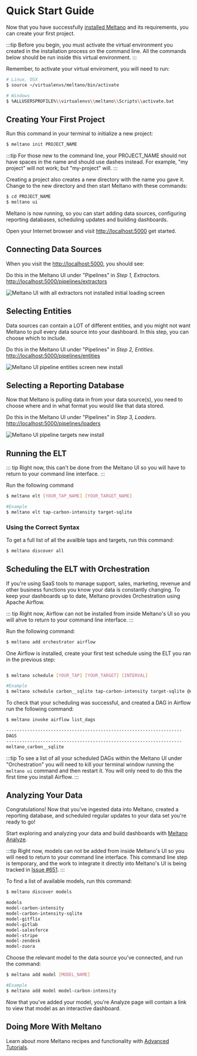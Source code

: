 # Quick Start Guide

Now that you have successfully [installed Meltano]('/docs/installation.html) and its requirements, you can create your first project. 

:::tip
Before you begin, you must activate the virtual environment you created in the installation process on the command line. All the commands below should be run inside this virtual environment.
:::

Remember, to activate your virtual enviroment, you will need to run: 

```bash
# Linux, OSX
$ source ~/virtualenvs/meltano/bin/activate

# Windows
$ %ALLUSERSPROFILE%\\virtualenvs\\meltano\\Scripts\\activate.bat
```

## Creating Your First Project

Run this command in your terminal to initialize a new project:

```bash
$ meltano init PROJECT_NAME
```

:::tip
For those new to the command line, your PROJECT_NAME should not have spaces in the name and should use dashes instead. For example, "my project" will not work; but "my-project" will.
:::

Creating a project also creates a new directory with the name you gave it. Change to the new directory and then start Meltano with these commands:

```bash
$ cd PROJECT_NAME
$ meltano ui
```

Meltano is now running, so you can start adding data sources, configuring reporting databases, scheduling updates and building dashboards. 

Open your Internet browser and visit  [http://localhost:5000](http://localhost:5000) get started.

## Connecting Data Sources

When you visit the [http://localhost:5000](http://localhost:5000), you should see:

Do this in the Meltano UI under "Pipelines" in *Step 1, Extractors*. [http://localhost:5000/pipelines/extractors](http://localhost:5000/pipelines/extractors)

![Meltano UI with all extractors not installed initial loading screen](/screenshots/meltano-extractors-newinstall.png)

## Selecting Entities

Data sources can contain a LOT of different entities, and you might not want Meltano to pull every data source into your dashboard. In this step, you can choose which to include.

Do this in the Meltano UI under "Pipelines" in *Step 2, Entities*. [http://localhost:5000/pipelines/entities](http://localhost:5000/pipelines/entities)

![Meltano UI pipeline entities screen new install](/screenshots/meltano-pipeline-entities-quickstart.png)

## Selecting a Reporting Database

Now that Meltano is pulling data in from your data source(s), you need to choose where and in what format you would like that data stored. 

Do this in the Meltano UI under "Pipelines" in *Step 3, Loaders*. [http://localhost:5000/pipelines/loaders](http://localhost:5000/pipelines/loaders)

![Meltano UI pipeline targets new install](/screenshots/meltano-pipelines-targets-quickstart.png)

## Running the ELT

::: tip
Right now, this can't be done from the Meltano UI so you will have to return to your command line interface. 
:::

Run the following command

```bash
$ meltano elt [YOUR_TAP_NAME] [YOUR_TARGET_NAME]

#Example
$ meltano elt tap-carbon-intensity target-sqlite
```

### Using the Correct Syntax

To get a full list of all the availble taps and targets, run this command:

```bash
$ meltano discover all
```

## Scheduling the ELT with Orchestration

If you're using SaaS tools to manage support, sales, marketing, revenue and other business functions you know your data is constantly changing. To keep your dashboards up to date, Meltano provides Orchestration using Apache Airflow.

::: tip
Right now, Airflow can not be installed from inside Meltano's UI so you will ahve to return to your command line interface.
:::

Run the following command:

```bash
$ meltano add orchestrator airflow
```

One Airflow is installed, create your first test schedule using the ELT you ran in the previous step:

```bash

$ meltano schedule [YOUR_TAP] [YOUR_TARGET] [INTERVAL]

#Example
$ meltano schedule carbon__sqlite tap-carbon-intensity target-sqlite @daily
```

To check that your scheduling was successful, and created a DAG in Airflow run the following command:

```bash
$ meltano invoke airflow list_dags

-------------------------------------------------------------------
DAGS
-------------------------------------------------------------------
meltano_carbon__sqlite
```

:::tip
To see a list of all your scheduled DAGs within the Meltano UI under "Orchestration" you will need to kill your terminal window running the `meltano ui` command and then restart it. You will only need to do this the first time you install Airflow.
:::

## Analyzing Your Data

Congratulations! Now that you've ingested data into Meltano, created a reporting database, and scheduled regular updates to your data set you're ready to go! 

Start exploring and analyzing your data and build dashboards with [Meltano Analyze](http://localhost:5000/analyze).

:::tip
Right now, models can not be added from inside Meltano's UI so you will need to return to your command line interface. This command line step is temporary, and the work to integrate it directly into Meltano's UI is being tracked in [Issue #651](https://gitlab.com/meltano/meltano/issues/651).
:::

To find a list of available models, run this command:

```bash
$ meltano discover models

models
model-carbon-intensity
model-carbon-intensity-sqlite
model-gitflix
model-gitlab
model-salesforce
model-stripe
model-zendesk
model-zuora
```

Choose the relevant model to the data source you've connected, and run the command:

```bash
$ meltano add model [MODEL_NAME]

#Example
$ meltano add model model-carbon-intensity
```

Now that you've added your model, you're Analyze page will contain a link to view that model as an interactive dashboard.


## Doing More With Meltano

Learn about more Meltano recipes and functionality with [Advanced Tutorials](/docs/tutorial.html).